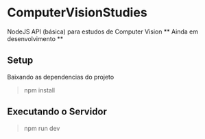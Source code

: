 # ComputerVisionStudies

NodeJS API (básica) para estudos de Computer Vision
** Ainda em desenvolvimento **

## Setup

Baixando as dependencias do projeto

> npm install

## Executando o Servidor

> npm run dev
